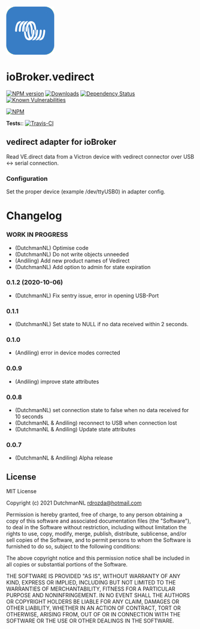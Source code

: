 ![Logo](admin/vedirect.png)
# ioBroker.vedirect

[![NPM version](http://img.shields.io/npm/v/iobroker.vedirect.svg)](https://www.npmjs.com/package/iobroker.vedirect)
[![Downloads](https://img.shields.io/npm/dm/iobroker.vedirect.svg)](https://www.npmjs.com/package/iobroker.vedirect)
[![Dependency Status](https://img.shields.io/david/DrozmotiX/iobroker.vedirect.svg)](https://david-dm.org/DrozmotiX/iobroker.vedirect)
[![Known Vulnerabilities](https://snyk.io/test/github/DrozmotiX/ioBroker.vedirect/badge.svg)](https://snyk.io/test/github/DrozmotiX/ioBroker.vedirect)

[![NPM](https://nodei.co/npm/iobroker.vedirect.png?downloads=true)](https://nodei.co/npm/iobroker.vedirect/)

**Tests:**: [![Travis-CI](http://img.shields.io/travis/DrozmotiX/ioBroker.vedirect/master.svg)](https://travis-ci.org/DrozmotiX/ioBroker.vedirect)

## vedirect adapter for ioBroker

Read VE.direct data from a Victron device with vedirect connector over USB <-> serial connection.

### Configuration

Set the proper device (example /dev/ttyUSB0) in adapter config.

# Changelog
<!--
    Placeholder for the next version (at the beginning of the line):
    ## __WORK IN PROGRESS__
-->

### __WORK IN PROGRESS__
* (DutchmanNL) Optimise code
* (DutchmanNL) Do not write objects unneeded
* (Andiling) Add new product names of Vedirect
* (DutchmanNL) Add option to admin for state expiration

### 0.1.2 (2020-10-06)
* (DutchmanNL) Fix sentry issue, error in opening USB-Port

### 0.1.1
* (DutchmanNL) Set state to NULL if no data received within 2 seconds.

### 0.1.0
* (Andiling) error in device modes corrected

### 0.0.9
* (Andiling) improve state attributes

### 0.0.8
* (DutchmanNL) set connection state to false when no data received for 10 seconds
* (DutchmanNL & Andiling) reconnect to USB when connection lost
* (DutchmanNL & Andiling) Update state attributes

### 0.0.7
* (DutchmanNL & Andiling) Alpha release

## License
MIT License

Copyright (c) 2021 DutchmanNL <rdrozda@hotmail.com>

Permission is hereby granted, free of charge, to any person obtaining a copy
of this software and associated documentation files (the "Software"), to deal
in the Software without restriction, including without limitation the rights
to use, copy, modify, merge, publish, distribute, sublicense, and/or sell
copies of the Software, and to permit persons to whom the Software is
furnished to do so, subject to the following conditions:

The above copyright notice and this permission notice shall be included in all
copies or substantial portions of the Software.

THE SOFTWARE IS PROVIDED "AS IS", WITHOUT WARRANTY OF ANY KIND, EXPRESS OR
IMPLIED, INCLUDING BUT NOT LIMITED TO THE WARRANTIES OF MERCHANTABILITY,
FITNESS FOR A PARTICULAR PURPOSE AND NONINFRINGEMENT. IN NO EVENT SHALL THE
AUTHORS OR COPYRIGHT HOLDERS BE LIABLE FOR ANY CLAIM, DAMAGES OR OTHER
LIABILITY, WHETHER IN AN ACTION OF CONTRACT, TORT OR OTHERWISE, ARISING FROM,
OUT OF OR IN CONNECTION WITH THE SOFTWARE OR THE USE OR OTHER DEALINGS IN THE
SOFTWARE.